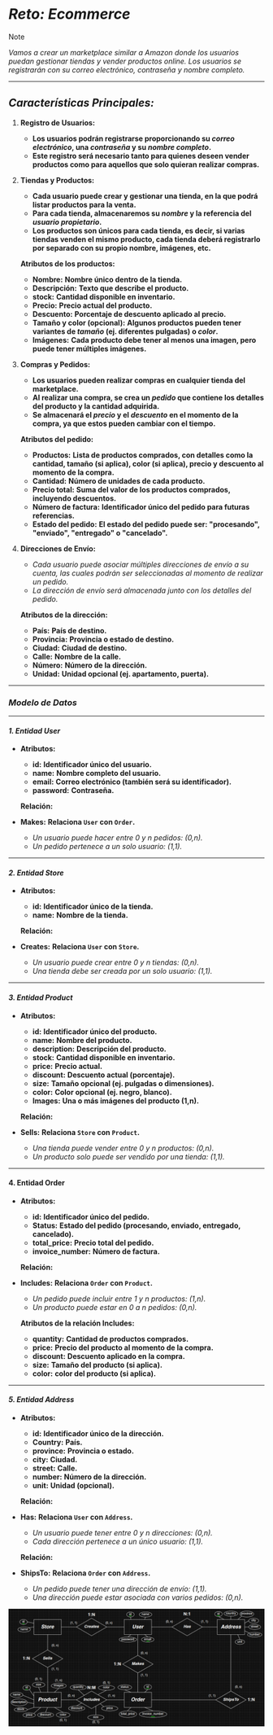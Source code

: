 <!-- Autor: Daniel Benjamin Perez Morales -->
<!-- GitHub: https://github.com/D4nitrix13 -->
<!-- GitLab: https://gitlab.com/D4nitrix13 -->
<!-- Correo electrónico: danielperezdev@proton.me -->

# ***Reto: Ecommerce***

> [!NOTE]
> *Vamos a crear un marketplace similar a Amazon donde los usuarios puedan gestionar tiendas y vender productos online. Los usuarios se registrarán con su correo electrónico, contraseña y nombre completo.*

---

## ***Características Principales:***

1. **Registro de Usuarios:**
   - **Los usuarios podrán registrarse proporcionando su *correo electrónico*, una *contraseña* y su *nombre completo*.**
   - **Este registro será necesario tanto para quienes deseen vender productos como para aquellos que solo quieran realizar compras.**

2. **Tiendas y Productos:**
   - **Cada usuario puede crear y gestionar una tienda, en la que podrá listar productos para la venta.**
   - **Para cada tienda, almacenaremos su *nombre* y la referencia del *usuario propietario*.**
   - **Los productos son únicos para cada tienda, es decir, si varias tiendas venden el mismo producto, cada tienda deberá registrarlo por separado con su propio nombre, imágenes, etc.**

   **Atributos de los productos:**
   - **Nombre:** **Nombre único dentro de la tienda.**
   - **Descripción:** **Texto que describe el producto.**
   - **stock:** **Cantidad disponible en inventario.**
   - **Precio:** **Precio actual del producto.**
   - **Descuento:** **Porcentaje de descuento aplicado al precio.**
   - **Tamaño y color (opcional):** **Algunos productos pueden tener variantes de *tamaño* (ej. diferentes pulgadas) o *color*.**
   - **Imágenes:** **Cada producto debe tener al menos una imagen, pero puede tener múltiples imágenes.**

3. **Compras y Pedidos:**
   - **Los usuarios pueden realizar compras en cualquier tienda del marketplace.**
   - **Al realizar una compra, se crea un *pedido* que contiene los detalles del producto y la cantidad adquirida.**
   - **Se almacenará el *precio* y el *descuento* en el momento de la compra, ya que estos pueden cambiar con el tiempo.**

   **Atributos del pedido:**
   - **Productos:** **Lista de productos comprados, con detalles como la cantidad, tamaño (si aplica), color (si aplica), precio y descuento al momento de la compra.**
   - **Cantidad:** **Número de unidades de cada producto.**
   - **Precio total:** **Suma del valor de los productos comprados, incluyendo descuentos.**
   - **Número de factura:** **Identificador único del pedido para futuras referencias.**
   - **Estado del pedido:** **El estado del pedido puede ser: "procesando", "enviado", "entregado" o "cancelado".**

4. **Direcciones de Envío:**
   - *Cada usuario puede asociar múltiples direcciones de envío a su cuenta, las cuales podrán ser seleccionadas al momento de realizar un pedido.*
   - *La dirección de envío será almacenada junto con los detalles del pedido.*

   **Atributos de la dirección:**
   - **País:** **País de destino.**
   - **Provincia:** **Provincia o estado de destino.**
   - **Ciudad:** **Ciudad de destino.**
   - **Calle:** **Nombre de la calle.**
   - **Número:** **Número de la dirección.**
   - **Unidad:** **Unidad opcional (ej. apartamento, puerta).**

---

### ***Modelo de Datos***

---

#### ***1. Entidad User***

- **Atributos:**
  - **id:** **Identificador único del usuario.**
  - **name:** **Nombre completo del usuario.**
  - **email:** **Correo electrónico (también será su identificador).**
  - **password:** **Contraseña.**

   **Relación:**

- **Makes:** **Relaciona `User` con `Order`.**
  - *Un usuario puede hacer entre 0 y n pedidos: (0,n).*
  - *Un pedido pertenece a un solo usuario: (1,1).*

---

#### ***2. Entidad Store***

- **Atributos:**
  - **id:** **Identificador único de la tienda.**
  - **name:** **Nombre de la tienda.**

   **Relación:**

- **Creates:** **Relaciona `User` con `Store`.**
  - *Un usuario puede crear entre 0 y n tiendas: (0,n).*
  - *Una tienda debe ser creada por un solo usuario: (1,1).*

---

#### ***3. Entidad Product***

- **Atributos:**
  - **id:** **Identificador único del producto.**
  - **name:** **Nombre del producto.**
  - **description:** **Descripción del producto.**
  - **stock:** **Cantidad disponible en inventario.**
  - **price:** **Precio actual.**
  - **discount:** **Descuento actual (porcentaje).**
  - **size:** **Tamaño opcional (ej. pulgadas o dimensiones).**
  - **color:** **Color opcional (ej. negro, blanco).**
  - **Images:** **Una o más imágenes del producto (1,n).**

   **Relación:**

- **Sells:** **Relaciona `Store` con `Product`.**
  - *Una tienda puede vender entre 0 y n productos: (0,n).*
  - *Un producto solo puede ser vendido por una tienda: (1,1).*

---

#### **4. Entidad Order**

- **Atributos:**
  - **id:** **Identificador único del pedido.**
  - **Status:** **Estado del pedido (procesando, enviado, entregado, cancelado).**
  - **total_price:** **Precio total del pedido.**
  - **invoice_number:** **Número de factura.**

   **Relación:**

- **Includes:** **Relaciona `Order` con `Product`.**
  - *Un pedido puede incluir entre 1 y n productos: (1,n).*
  - *Un producto puede estar en 0 a n pedidos: (0,n).*

   **Atributos de la relación Includes:**
  - **quantity:** **Cantidad de productos comprados.**
  - **price:** **Precio del producto al momento de la compra.**
  - **discount:** **Descuento aplicado en la compra.**
  - **size:** **Tamaño del producto (si aplica).**
  - **color:** **color del producto (si aplica).**

---

#### ***5. Entidad Address***

- **Atributos:**
  - **id:** **Identificador único de la dirección.**
  - **Country:** **País.**
  - **province:** **Provincia o estado.**
  - **city:** **Ciudad.**
  - **street:** **Calle.**
  - **number:** **Número de la dirección.**
  - **unit:** **Unidad (opcional).**

   **Relación:**

- **Has:** **Relaciona `User` con `Address`.**
  - *Un usuario puede tener entre 0 y n direcciones: (0,n).*
  - *Cada dirección pertenece a un único usuario: (1,1).*

   **Relación:**

- **ShipsTo:** **Relaciona `Order` con `Address`.**
  - *Un pedido puede tener una dirección de envío: (1,1).*
  - *Una dirección puede estar asociada con varios pedidos: (0,n).*

*![EjercicioSiete](/Images/EjercicioSiete.png "/Images/EjercicioSiete.png")*
